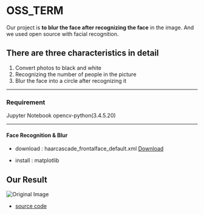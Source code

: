 # OSS_TERM
Our project is **to blur the face after recognizing the face** in the image.
And we used open source with facial recognition.


## There are three characteristics in detail

1. Convert photos to black and white
2. Recognizing the number of people in the picture
3. Blur the face into a circle after recognizing it

---

### Requirement

Jupyter Notebook 
opencv-python(3.4.5.20)

---

#### Face Recognition & Blur

- download : haarcascade_frontalface_default.xml
[Download](https://github.com/opencv/opencv/tree/master/data/haarcascades)

- install : matplotlib

## Our Result 
![Original Image]("https://postfiles.pstatic.net/MjAyMjEyMTJfMjQ2/MDAxNjcwODEzODMxMDE0.RIf1PoJPvijduUtPtJckjZZp1dSnJgIbWzPVP7JGdNgg.sQx-io2AiSuk0aZHpe-se5mKPjY6gPWk6XWlh3yR2vUg.JPEG.yerim110791/Fam.jpg?type=w966")

- [source code](https://github.com/serengil/tensorflow-101/blob/master/python/Blurring.ipynb)


